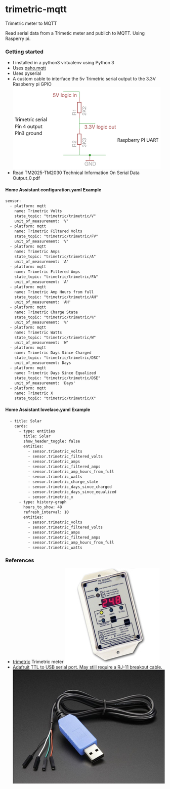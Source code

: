 # trimetric-mqtt
Trimetric meter to MQTT

Read serial data from a Trimetic meter and publich to MQTT.  Using Rasperry pi.

### Getting started

* I installed in a python3 virtualenv using Python 3
* Uses [paho.mqtt](https://pypi.org/project/paho-mqtt/#client)
* Uses pyserial
* A custom cable to interface the 5v Trimetric serial output to the 3.3V Raspberry pi GPIO
![Custom cable schematic](https://github.com/fancygaphtrn/trimetric-mqtt/blob/master/Custom%20cable.png)
* Read TM2025-TM2030 Technical Information On Serial Data Output_0.pdf

#### Home Assistant configuration.yaml Example

```
sensor:
  - platform: mqtt
    name: Trimetric Volts
    state_topic: "trimetric/trimetric/V"
    unit_of_measurement: 'V'
  - platform: mqtt
    name: Trimetric Filtered Volts
    state_topic: "trimetric/trimetric/FV" 
    unit_of_measurement: 'V'
  - platform: mqtt
    name: Trimetric Amps
    state_topic: "trimetric/trimetric/A" 
    unit_of_measurement: 'A'
  - platform: mqtt
    name: Trimetric Filtered Amps
    state_topic: "trimetric/trimetric/FA"
    unit_of_measurement: 'A'
  - platform: mqtt
    name: Trimetric Amp Hours from full
    state_topic: "trimetric/trimetric/AH" 
    unit_of_measurement: 'AH'
  - platform: mqtt
    name: Trimetric Charge State
    state_topic: "trimetric/trimetric/%" 
    unit_of_measurement: '%'
  - platform: mqtt
    name: Trimetric Watts
    state_topic: "trimetric/trimetric/W"
    unit_of_measurement: 'W'
  - platform: mqtt
    name: Trimetric Days Since Charged
    state_topic: "trimetric/trimetric/DSC"
    unit_of_measurement: Days
  - platform: mqtt
    name: Trimetric Days Since Equalized
    state_topic: "trimetric/trimetric/DSE"
    unit_of_measurement: 'Days'
  - platform: mqtt
    name: Trimetric X
    state_topic: "trimetric/trimetric/X"
```

#### Home Assistant lovelace.yaml Example

```
  - title: Solar
    cards:
      - type: entities
        title: Solar
        show_header_toggle: false
        entities:
          - sensor.trimetric_volts
          - sensor.trimetric_filtered_volts
          - sensor.trimetric_amps
          - sensor.trimetric_filtered_amps
          - sensor.trimetric_amp_hours_from_full
          - sensor.trimetric_watts
          - sensor.trimetric_charge_state
          - sensor.trimetric_days_since_charged
          - sensor.trimetric_days_since_equalized
          - sensor.trimetric_x
      - type: history-graph
        hours_to_show: 48
        refresh_interval: 10
        entities:
          - sensor.trimetric_volts
          - sensor.trimetric_filtered_volts
          - sensor.trimetric_amps
          - sensor.trimetric_filtered_amps
          - sensor.trimetric_amp_hours_from_full
          - sensor.trimetric_watts

```

### References

* [trimetric](http://www.bogartengineering.com/products/trimetrics.html) Trimetric meter
![Trimetric TM2030-RV](https://github.com/fancygaphtrn/trimetric-mqtt/blob/master/TM-2030-RV-1-300x300.jpg)
* [Adafruit](https://www.adafruit.com/product/954) TTL to USB serial port.   May still require a RJ-11 breakout cable.
![TTL to USB serial](https://github.com/fancygaphtrn/trimetric-mqtt/blob/master/TTL-to-USBserial.jpg)
